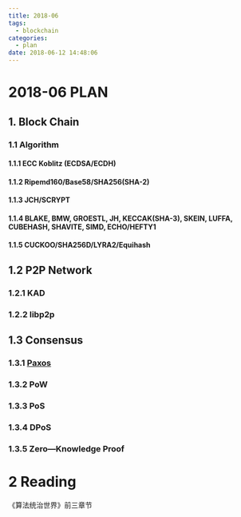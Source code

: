 ```yaml
---
title: 2018-06
tags:
  - blockchain
categories:
  - plan
date: 2018-06-12 14:48:06
---
```


# 2018-06 PLAN

## 1. Block Chain

### 1.1 Algorithm

#### 1.1.1 ECC Koblitz (ECDSA/ECDH)

#### 1.1.2 Ripemd160/Base58/SHA256(SHA-2)

#### 1.1.3 JCH/SCRYPT

#### 1.1.4 BLAKE, BMW, GROESTL, JH, KECCAK(SHA-3), SKEIN, LUFFA, CUBEHASH, SHAVITE, SIMD, ECHO/HEFTY1

#### 1.1.5 CUCKOO/SHA256D/LYRA2/Equihash

## 1.2 P2P Network

### 1.2.1 KAD

### 1.2.2 libp2p

## 1.3 Consensus

### 1.3.1 [Paxos](/2018/06/13/paxos/, "大白话Paxos")

### 1.3.2 PoW

### 1.3.3 PoS

### 1.3.4 DPoS

### 1.3.5 Zero—Knowledge Proof

# 2 Reading

《算法统治世界》前三章节